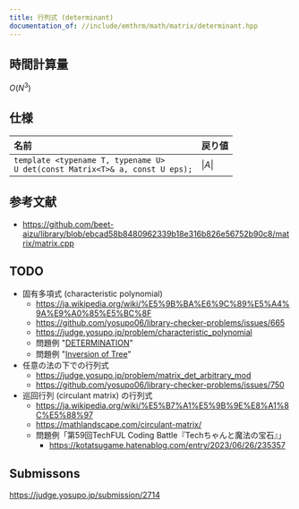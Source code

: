 ```yaml
---
title: 行列式 (determinant)
documentation_of: //include/emthrm/math/matrix/determinant.hpp
---
```



## 時間計算量

$O(N^3)$


## 仕様

|名前|戻り値|
|:--|:--|
|`template <typename T, typename U>`<br>`U det(const Matrix<T>& a, const U eps);`|$\lvert A \rvert$|


## 参考文献

- https://github.com/beet-aizu/library/blob/ebcad58b8480962339b18e316b826e56752b90c8/matrix/matrix.cpp


## TODO

- 固有多項式 (characteristic polynomial)
  - https://ja.wikipedia.org/wiki/%E5%9B%BA%E6%9C%89%E5%A4%9A%E9%A0%85%E5%BC%8F
  - https://github.com/yosupo06/library-checker-problems/issues/665
  - https://judge.yosupo.jp/problem/characteristic_polynomial
  - 問題例 "[DETERMINATION](https://yukicoder.me/problems/no/1907)"
  - 問題例 "[Inversion of Tree](https://atcoder.jp/contests/abc323/tasks/abc323_g)"
- 任意の法の下での行列式
  - https://judge.yosupo.jp/problem/matrix_det_arbitrary_mod
  - https://github.com/yosupo06/library-checker-problems/issues/750
- 巡回行列 (circulant matrix) の行列式
  - https://ja.wikipedia.org/wiki/%E5%B7%A1%E5%9B%9E%E8%A1%8C%E5%88%97
  - https://mathlandscape.com/circulant-matrix/
  - 問題例「第59回TechFUL Coding Battle『Techちゃんと魔法の宝石』」
    - https://kotatsugame.hatenablog.com/entry/2023/06/26/235357


## Submissons

https://judge.yosupo.jp/submission/2714
